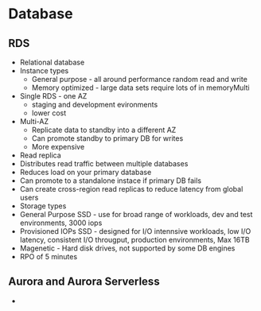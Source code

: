 # Database

## RDS
* Relational database
* Instance types
  * General purpose - all around performance random read and write
  * Memory optimized - large data sets require lots of in memoryMulti
* Single RDS - one AZ
  * staging and development evironments
  * lower cost
* Multi-AZ
  * Replicate data to standby into a different AZ
  * Can promote standby to primary DB for writes
  * More expensive
* Read replica
 *  Distributes read traffic between multiple databases
 *  Reduces load on your primary database
 *  Can promote to a standalone instace if primary DB fails
 *  Can create cross-region read replicas to reduce latency from global users
* Storage types
 * General Purpose SSD - use for broad range of workloads, dev and test environments, 3000 iops
 * Provisioned IOPs SSD - designed for I/O intennsive workloads, low I/O latency, consistent I/O througput, production environments, Max 16TB
 * Magenetic - Hard disk drives, not supported by some DB engines
* RPO of 5 minutes

## Aurora and Aurora Serverless
* 
